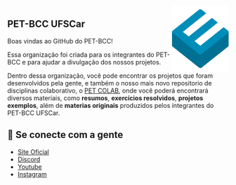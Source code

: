 <img src="icon.png" align="right" />

## PET-BCC UFSCar  

Boas vindas ao GitHub do PET-BCC!

Essa organização foi criada para os integrantes do PET-BCC e para ajudar a divulgação dos nossos projetos.

Dentro dessa organização, você pode encontrar os projetos que foram desenvolvidos pela gente, e também o nosso mais novo repositorio de disciplinas colaborativo, o [PET COLAB](https://github.com/petbccufscar/pet-colab), onde você poderá encontrará diversos materiais, como **resumos**, **exercícios resolvidos**, **projetos exemplos**, além de **materias originais** produzidos pelos integrantes do PET-BCC UFSCar.


## 💙 Se conecte com a gente
- [Site Oficial](https://petbcc.ufscar.br)
- [Discord](https://discord.gg/wmUeH8zV)
- [Youtube](https://t.me/github_br)
- [Instagram](https://www.instagram.com/petbcc.ufscar/)
